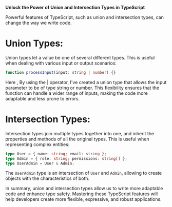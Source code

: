 **Unlock the Power of Union and Intersection Types in TypeScript**

Powerful features of TypeScript, such as union and intersection types, can change the way we write code.

# Union Types:

Union types let a value be one of several different types. This is useful when dealing with various input or output scenarios:

```typescript
function processInput(input: string | number) {}
```

Here , By using the | operator, I've created a union type that allows the input parameter to be of type string or number. This flexibility ensures that the function can handle a wider range of inputs, making the code more adaptable and less prone to errors.

# Intersection Types:

Intersection types join multiple types together into one, and inherit the properties and methods of all the original types. This is useful when representing complex entities:

```typescript
type User = { name: string; email: string };
type Admin = { role: string; permissions: string[] };
type UserAdmin = User & Admin;
```

The `UserAdmin` type is an intersection of `User` and `Admin`, allowing to create objects with the characteristics of both.

In summary, union and intersection types allow us to write more adaptable code and enhance type safety. Mastering these TypeScript features will help developers create more flexible, expressive, and robust applications.

